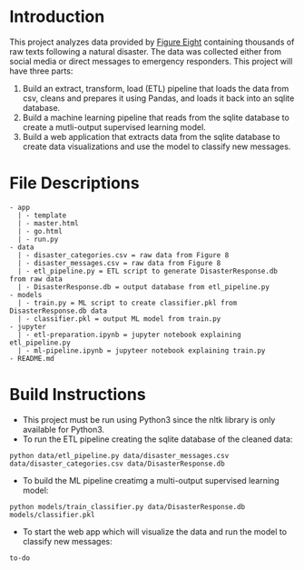 # Introduction

This project analyzes data provided by [Figure Eight](https://appen.com/datasets/combined-disaster-response-data/) containing thousands of raw texts following a natural disaster. The data was collected either from social media or direct messages to emergency responders. This project will have three parts:

1. Build an extract, transform, load (ETL) pipeline that loads the data from csv, cleans and prepares it using Pandas, and loads it back into an sqlite database.
2. Build a machine learning pipeline that reads from the sqlite database to create a mutli-output supervised learning model.
3. Build a web application that extracts data from the sqlite database to create data visualizations and use the model to classify new messages.

# File Descriptions

```
- app
  | - template
  | - master.html
  | - go.html
  | - run.py
- data
  | - disaster_categories.csv = raw data from Figure 8
  | - disaster_messages.csv = raw data from Figure 8
  | - etl_pipeline.py = ETL script to generate DisasterResponse.db from raw data
  | - DisasterResponse.db = output database from etl_pipeline.py
- models
  | - train.py = ML script to create classifier.pkl from DisasterResponse.db data
  | - classifier.pkl = output ML model from train.py
- jupyter
  | - etl-preparation.ipynb = jupyter notebook explaining etl_pipeline.py
  | - ml-pipeline.ipynb = jupyteer notebook explaining train.py
- README.md
```

# Build Instructions

- This project must be run using Python3 since the nltk library is only available for Python3.
- To run the ETL pipeline creating the sqlite database of the cleaned data:
```
python data/etl_pipeline.py data/disaster_messages.csv data/disaster_categories.csv data/DisasterResponse.db
```
- To build the ML pipeline creatimg a multi-output supervised learning model:
```
python models/train_classifier.py data/DisasterResponse.db models/classifier.pkl
```
- To start the web app which will visualize the data and run the model to classify new messages:
```
to-do
```
